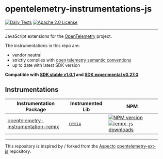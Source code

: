 # opentelemetry-instrumentations-js


[![Daily Tests](https://github.com/justindsmith/opentelemetry-instrumentations-js/actions/workflows/daily-test.yml/badge.svg)](http://google.com.au/)
[![Apache 2.0 License](https://img.shields.io/badge/license-Apache_2.0-green.svg)](https://github.com/justindsmith/opentelemetry-instrumentations-js/blob/master/LICENSE)

---

JavaScript extensions for the [OpenTelemetry](https://opentelemetry.io/) project.

The instrumentations in this repo are:
- vendor neutral
- strictly complies with [open telemetry semantic conventions](https://github.com/open-telemetry/opentelemetry-specification/tree/main/specification/trace/semantic_conventions)
- up to date with latest SDK version

**Compatible with [SDK stable v1.0.1](https://github.com/open-telemetry/opentelemetry-js/releases/tag/stable%2Fv1.0.1) and [SDK experimental v0.27.0](https://github.com/open-telemetry/opentelemetry-js/releases/tag/experimental%2Fv0.27.0)**
## Instrumentations
| Instrumentation Package | Instrumented Lib | NPM |
| --- | --- | --- |
| [opentelemetry-instrumentation-remix](./packages/instrumentation-remix) | [`remix`](https://remix.run/) | [![NPM version](https://img.shields.io/npm/v/opentelemetry-instrumentation-remix.svg)](https://www.npmjs.com/package/opentelemetry-instrumentation-remix) [![remix-js downloads](https://img.shields.io/npm/dm/opentelemetry-instrumentation-remix.svg)]()|



---

This repository is inspired by / forked from the [Aspecto](https://www.aspecto.io) [opentelemetry-ext-js](https://github.com/aspecto-io/opentelemetry-ext-js/) repository.